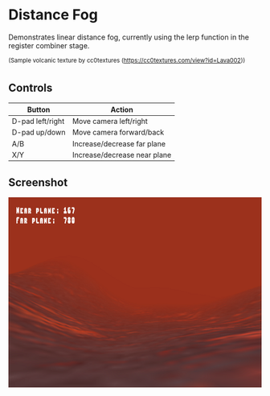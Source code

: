 # Distance Fog

Demonstrates linear distance fog, currently using the lerp function in the register combiner stage.

<sup>(Sample volcanic texture by cc0textures (https://cc0textures.com/view?id=Lava002))</sup>

## Controls
| **Button**       | **Action**                    |
| ---------------- | ----------------------------- |
| D-pad left/right | Move camera left/right        |
| D-pad up/down    | Move camera forward/back      |
| A/B              | Increase/decrease far plane   |
| X/Y              | Increase/decrease near plane  |

## Screenshot
![distance_fog](/_screenshots/distance_fog.png)
